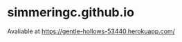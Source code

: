 # simmeringc.github.io

Avaliable at <a href="https://gentle-hollows-53440.herokuapp.com/">https://gentle-hollows-53440.herokuapp.com/</a>


